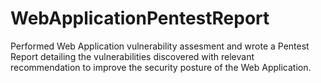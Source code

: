 # WebApplicationPentestReport
Performed Web Application vulnerability assesment and wrote a Pentest Report detailing the vulnerabilities discovered with relevant recommendation to improve the security posture of the Web Application.
